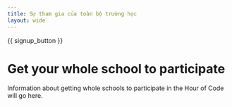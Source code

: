 ```yaml
---
title: Sự tham gia của toàn bộ trường học
layout: wide
---
```


{{ signup_button }}

# Get your whole school to participate

Information about getting whole schools to participate in the Hour of Code will go here.